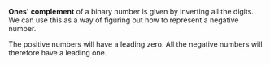 **Ones' complement** of a binary number is given by inverting all the digits. We can use this as a way of figuring out how to represent a negative number.

The positive numbers will have a leading zero. All the negative numbers will therefore have a leading one.